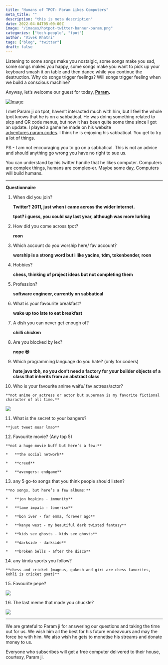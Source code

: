 ```yaml
---
title: "Humans of TPOT: Param Likes Computers"
meta_title: ""
description: "this is meta description"
date: 2022-04-04T05:00:00Z
image: "/images/hotpot-twitter-banner-param.png"
categories: ["tech-people", "tpot"]
author: "Vivek Khatri"
tags: ["blog", "twitter"]
draft: false
---
```


Listening to some songs make you nostalgic, some songs make you sad, some songs makes you happy, some songs make you want to pick up your keyboard smash it on table and then dance while you continue the destruction. Why do songs trigger feelings? Will songs trigger feeling when we build a conscious machine?

Anyway, let’s welcome our guest for today, **[Param](https://x.com/iliekcomputers?s=20).**

[![Image](https://substack-post-media.s3.amazonaws.com/public/images/4e8107a8-a1b8-4dab-b5fe-8b8e05132d64_400x400.jpeg "Image")](https://substackcdn.com/image/fetch/f_auto,q_auto:good,fl_progressive:steep/https%3A%2F%2Fsubstack-post-media.s3.amazonaws.com%2Fpublic%2Fimages%2F4e8107a8-a1b8-4dab-b5fe-8b8e05132d64_400x400.jpeg)

I met Param ji on tpot, haven’t interacted much with him, but I feel the whole tpot knows that he is on a sabbatical. He was doing something related to sicp and QR code menus, but now it has been quite some time since I got an update. I played a game he made on his website [adventures.param.codes](https://adventures.param.codes). I think he is enjoying his sabbatical. You get to try a lot of things.

PS - I am not encouraging you to go on a sabbatical. This is not an advice and should anything go wrong you have no right to sue us.

You can understand by his twitter handle that he likes computer. Computers are complex things, humans are complex-er. Maybe some day, Computers will build humans.

* * *

**Questionnaire**

1.  When did you join?
    
    **Twitter? 2011, just when i came across the wider internet.**
    
    **tpot? i guess, you could say last year, although was more lurking**
    
2.  How did you come across tpot?
    
    **roon**
    
3.  Which account do you worship here/ fav account?
    
    **worship is a strong word but i like yacine, tdm, tokenbender, roon**
    
4.  Hobbies?
    
    **chess, thinking of project ideas but not completing them**
    
5.  Profession?
    
    **software engineer, currently on sabbatical**
    
6.  What is your favourite breakfast?
    
    **wake up too late to eat breakfast**
    
7.  A dish you can never get enough of?
    
    **chilli chicken**
    
8.  Are you blocked by lex?
    
    **nope 😎**
    
9.  Which programming language do you hate? (only for coders)
    
    **hate java tbh, no you don’t need a factory for your builder objects of a class that inherits from an abstract class**
    
10.  Who is your favourite anime waifu/ fav actress/actor?
    
    **not anime or actress or actor but superman is my favorite fictional character of all time.**
    

[![](https://substack-post-media.s3.amazonaws.com/public/images/1a0cff01-e364-466f-9dfe-4c99d7632c42_1000x1504.jpeg)](https://substackcdn.com/image/fetch/f_auto,q_auto:good,fl_progressive:steep/https%3A%2F%2Fsubstack-post-media.s3.amazonaws.com%2Fpublic%2Fimages%2F1a0cff01-e364-466f-9dfe-4c99d7632c42_1000x1504.jpeg)

11.  What is the secret to your bangers?
    
    **just tweet moar lmao**
    
12.  Favourite movie? (Any top 5)
    
    **not a huge movie buff but here’s a few:**
    
    *   **the social network**
        
    *   **creed**
        
    *   **avengers: endgame**
        
13.  any 5 go-to songs that you think people should listen?
    
    **no songs, but here’s a few albums:**
    
    *   **jon hopkins - immunity**
        
    *   **tame impala - lonerism**
        
    *   **bon iver - for emma, forever ago**
        
    *   **kanye west - my beautiful dark twisted fantasy**
        
    *   **kids see ghosts - kids see ghosts**
        
    *   **darkside - darkside**
        
    *   **broken bells - after the disco**
        
14.  any kinda sports you follow?
    
    **chess and cricket (magnus, gukesh and giri are chess favorites, kohli is cricket goat)**
    
15.  Favourite pepe?
    

[![](https://substack-post-media.s3.amazonaws.com/public/images/43ac8526-6ce1-404d-86dd-7ee3bd43a91b_657x935.jpeg)](https://substackcdn.com/image/fetch/f_auto,q_auto:good,fl_progressive:steep/https%3A%2F%2Fsubstack-post-media.s3.amazonaws.com%2Fpublic%2Fimages%2F43ac8526-6ce1-404d-86dd-7ee3bd43a91b_657x935.jpeg)

16.  The last meme that made you chuckle?
    

[![](https://substack-post-media.s3.amazonaws.com/public/images/75474c6c-dac6-4ec9-9fee-5647209f20af_480x639.jpeg)](https://substackcdn.com/image/fetch/f_auto,q_auto:good,fl_progressive:steep/https%3A%2F%2Fsubstack-post-media.s3.amazonaws.com%2Fpublic%2Fimages%2F75474c6c-dac6-4ec9-9fee-5647209f20af_480x639.jpeg)

* * *

We are grateful to Param ji for answering our questions and taking the time out for us. We wish him all the best for his future endeavours and may the force be with him. We also wish he gets to monetise his streams and donate money to us.

Everyone who subscribes will get a free computer delivered to their house, courtesy, Param ji.